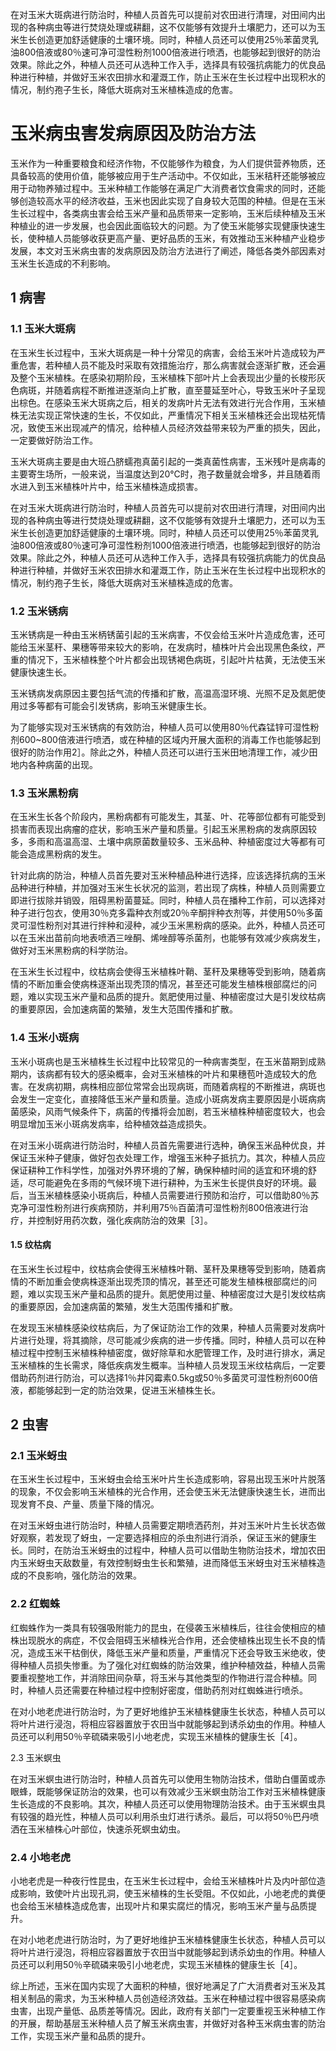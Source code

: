 在对玉米大斑病进行防治时，种植人员首先可以提前对农田进行清理，对田间内出现的各种病虫等进行焚烧处理或耕翻，这不仅能够有效提升土壤肥力，还可以为玉米生长创造更加舒适健康的土壤环境。同时，种植人员还可以使用25％苯菌灵乳油800倍液或80％速可净可湿性粉剂1000倍液进行喷洒，也能够起到很好的防治效果。除此之外，种植人员还可从选种工作入手，选择具有较强抗病能力的优良品种进行种植，并做好玉米农田排水和灌溉工作，防止玉米在生长过程中出现积水的情况，制约孢子生长，降低大斑病对玉米植株造成的危害。

# 玉米病虫害发病原因及防治方法


玉米作为一种重要粮食和经济作物，不仅能够作为粮食，为人们提供营养物质，还具备较高的使用价值，能够被应用于生产活动中。不仅如此，玉米秸秆还能够被应用于动物养殖过程中。玉米种植工作能够在满足广大消费者饮食需求的同时，还能够创造较高水平的经济收益，玉米也因此实现了自身较大范围的种植。但是在玉米生长过程中，各类病虫害会给玉米产量和品质带来一定影响，玉米后续种植及玉米种植业的进一步发展，也会因此面临较大的问题。为了使玉米能够实现健康快速生长，使种植人员能够收获更高产量、更好品质的玉米，有效推动玉米种植产业稳步发展，本文对玉米病虫害的发病原因及防治方法进行了阐述，降低各类外部因素对玉米生长造成的不利影响。


## 1 病害

### 1.1 玉米大斑病

在玉米生长过程中，玉米大斑病是一种十分常见的病害，会给玉米叶片造成较为严重危害，若种植人员不能及时采取有效措施治疗，那么病害就会逐渐扩散，还会遍及整个玉米植株。在感染初期阶段，玉米植株下部叶片上会表现出少量的长梭形灰色病斑，并随着病程不断推进逐渐向上扩散，直至蔓延至叶心，导致玉米叶子呈现出棕色。在感染玉米大斑病之后，相关的发病叶片无法有效进行光合作用，玉米植株无法实现正常快速的生长，不仅如此，严重情况下相关玉米植株还会出现枯死情况，致使玉米出现减产的情况，给种植人员经济效益带来较为严重的损失，因此，一定要做好防治工作。

玉米大斑病主要是由大班凸脐蠕孢真菌引起的一类真菌性病害，玉米残叶是病毒的主要寄生场所，一般来说，当温度达到20℃时，孢子数量就会增多，并且随着雨水进入到玉米植株叶片中，给玉米植株造成损害。

在对玉米大斑病进行防治时，种植人员首先可以提前对农田进行清理，对田间内出现的各种病虫等进行焚烧处理或耕翻，这不仅能够有效提升土壤肥力，还可以为玉米生长创造更加舒适健康的土壤环境。同时，种植人员还可以使用25％苯菌灵乳油800倍液或80％速可净可湿性粉剂1000倍液进行喷洒，也能够起到很好的防治效果。除此之外，种植人员还可从选种工作入手，选择具有较强抗病能力的优良品种进行种植，并做好玉米农田排水和灌溉工作，防止玉米在生长过程中出现积水的情况，制约孢子生长，降低大斑病对玉米植株造成的危害。

### 1.2 玉米锈病

玉米锈病是一种由玉米柄锈菌引起的玉米病害，不仅会给玉米叶片造成危害，还可能给玉米茎秆、果穗等带来较大的影响，在发病时，植株叶片会出现黑色条纹，严重的情况下，玉米植株整个叶片都会出现锈褐色病斑，引起叶片枯黄，无法使玉米健康快速生长。

玉米锈病发病原因主要包括气流的传播和扩散，高温高湿环境、光照不足及氮肥使用过多等都有可能会引发锈病，影响玉米健康生长。

为了能够实现对玉米锈病的有效防治，种植人员可以使用80％代森锰锌可湿性粉剂600~800倍液进行喷洒，或在种植的区域内开展大面积的消毒工作也能够起到很好的防治作用2］。除此之外，种植人员还可以进行玉米田地清理工作，减少田地内各种病菌的出现。

### 1.3 玉米黑粉病

在玉米生长各个阶段内，黑粉病都有可能发生，其茎、叶、花等部位都有可能受到损害而表现出病瘤的症状，影响玉米产量和质量。引起玉米黑粉病的发病原因较多，多雨和高温高湿、土壤中病原菌数量较多、玉米品种、种植密度过大等都有可能会造成黑粉病的发生。

针对此病的防治，种植人员首先要对玉米种植品种进行选择，应该选择抗病的玉米品种进行种植，并加强对玉米生长状况的监测，若出现了病株，种植人员则需要立即进行拔除并销毁，阻碍黑粉菌蔓延。同时，种植人员在播种工作前，可以选择对种子进行包衣，使用30％克多霜种衣剂或20％辛酮拌种衣剂等，并使用50％多菌灵可湿性粉剂对其进行拌种和浸种，减少玉米黑粉病的感染。此外，种植人员还可以在玉米出苗前向地表喷洒三唑酮、烯唑醇等杀菌剂，也能够有效减少疾病发生，做好对玉米黑粉病的科学防治。


在玉米生长过程中，纹枯病会使得玉米植株叶鞘、茎秆及果穗等受到影响，随着病情的不断加重会使病株逐渐出现秃顶的情况，甚至还可能发生植株根部腐烂的问题，难以实现玉米产量和品质的提升。氮肥使用过量、种植密度过大是引发纹枯病的重要原因，会加速病菌的繁殖，发生大范围传播和扩散。

### 1.4 玉米小斑病

玉米小斑病也是玉米植株生长过程中比较常见的一种病害类型，在玉米苗期到成熟期内，该病都有较大的感染概率，会对玉米植株的叶片和果穗苞叶造成较大的危害。在发病初期，病株相应部位常常会出现病斑，而随着病程的不断推进，病斑也会发生一定变化，直接降低玉米产量和质量。造成小斑病发病主要原因是小斑病病菌感染，风雨气候条件下，病菌的传播将会加剧，若玉米植株种植密度较大，也会明显增加玉米小斑病发病率，给种植效益造成损失。

在对玉米小斑病进行防治时，种植人员首先需要进行选种，确保玉米品种优良，并保证玉米种子健康，做好包衣处理工作，增强玉米种子抵抗力。其次，种植人员应保证耕种工作科学性，加强对外界环境的了解，确保种植时间的适宜和环境的舒适，尽可能避免在多雨的气候环境下进行耕种，为玉米生长提供良好的环境。最后，当玉米植株感染小斑病后，种植人员需要进行预防和治疗，可以借助80％苏克净可湿性粉剂进行疾病预防，并利用75％百菌清可湿性粉剂800倍液进行治疗，并控制好用药次数，强化疾病防治的效果［3］。


#### 1.5 纹枯病

在玉米生长过程中，纹枯病会使得玉米植株叶鞘、茎秆及果穗等受到影响，随着病情的不断加重会使病株逐渐出现秃顶的情况，甚至还可能发生植株根部腐烂的问题，难以实现玉米产量和品质的提升。氮肥使用过量、种植密度过大是引发纹枯病的重要原因，会加速病菌的繁殖，发生大范围传播和扩散。

在发现玉米植株感染纹枯病后，为了保证防治工作的效果，种植人员需要对发病叶片进行处理，将其摘除，尽可能减少疾病的进一步传播。同时，种植人员可以在种植过程中控制玉米植株种植密度，做好除草和水肥管理工作，及时进行排水，满足玉米植株的生长需求，降低疾病发生概率。当种植人员发现玉米纹枯病后，一定要借助药剂进行防治，可以选择1％井冈霉素0.5kg或50％多菌灵可湿性粉剂600倍液，都能够起到一定的防治效果，促进玉米植株生长。

## 2 虫害

### 2.1 玉米蚜虫

在玉米生长过程中，玉米蚜虫会给玉米叶片生长造成影响，容易出现玉米叶片脱落的现象，不仅会影响玉米植株的光合作用，还会使玉米无法健康快速生长，进而出现发育不良、产量、质量下降的情况。

在对玉米蚜虫进行防治时，种植人员需要定期喷洒药剂，并对玉米叶片生长状态做好观察，若发现了蚜虫，一定要选择相应的杀虫剂进行消杀，保证玉米的健康生长。同时，在防治玉米蚜虫的过程中，种植人员可以借助生物防治技术，增加农田内玉米蚜虫天敌数量，有效控制蚜虫生长和繁殖，进而降低玉米蚜虫对玉米植株造成的不良影响，强化防治的效果。


### 2.2 红蜘蛛


红蜘蛛作为一类具有较强吸附能力的昆虫，在侵袭玉米植株后，往往会使相应的植株出现脱水的病症，不仅会阻碍玉米植株光合作用，还会使植株出现生长不良的情况，造成玉米干枯倒伏，降低玉米产量和质量，严重情况下还会导致玉米绝收，使得种植人员损失惨重。为了强化对红蜘蛛的防治效果，维护种植效益，种植人员需要重视整地工作，并消除田间杂草，将玉米与其他类型的作物进行混合种植。同时，种植人员还需要在种植过程中控制好密度，借助药剂对红蜘蛛进行喷杀。


在对小地老虎进行防治时，为了更好地维护玉米植株健康生长状态，种植人员可以将叶片进行浸泡，将相应容器置放于农田当中就能够起到诱杀幼虫的作用。种植人员还可以利用50％辛硫磷来吸引小地老虎，实现玉米植株的健康生长［4］。

2.3 玉米螟虫

在对玉米螟虫进行防治时，种植人员首先可以使用生物防治技术，借助白僵菌或赤眼蜂，既能够保证防治的效果，也可以有效减少玉米螟虫防治工作对玉米植株健康生长造成的不良影响。其次，种植人员还可以使用物理防治技术。由于玉米螟虫具有较强的趋光性，种植人员可以利用杀虫灯进行诱杀。最后，可以将50％巴丹喷洒在玉米植株心叶部位，快速杀死螟虫幼虫。


### 2.4 小地老虎


小地老虎是一种夜行性昆虫，在玉米生长过程中，会给玉米植株叶片及内叶部位造成影响，致使叶片出现孔洞，使玉米植株的生长受阻。不仅如此，小地老虎的粪便也会给玉米植株造成危害，出现叶片和果实腐烂的情况，影响玉米产量与品质提升。


在对小地老虎进行防治时，为了更好地维护玉米植株健康生长状态，种植人员可以将叶片进行浸泡，将相应容器置放于农田当中就能够起到诱杀幼虫的作用。种植人员还可以利用50％辛硫磷来吸引小地老虎，实现玉米植株的健康生长［4］。

综上所述，玉米在国内实现了大面积的种植，很好地满足了广大消费者对玉米及其相关制品的需求，为玉米种植人员创造经济效益。玉米在种植过程中很容易感染病虫害，出现产量低、品质差等情况。因此，政府有关部门一定要重视玉米种植工作的开展，帮助基层玉米种植人员了解玉米病虫害，并做好对各种玉米病虫害的防治工作，实现玉米产量和品质的提升。


